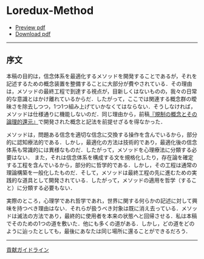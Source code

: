# Loredux-Method

- [Preview pdf](https://issasaek.github.io/method/method.pdf)
- [Download pdf](https://github.com/issasaek/method/releases)

--- 
## 序文

本稿の目的は，信念体系を最適化するメソッドを開発することであるが，それを記述するための概念装置を整備することに大部分が費やされている．その理由は，メソッドの最終工程で到達する視点が，目新しくはないものの，我々の日常的な意識とはかけ離れているからだ．したがって，ここでは関連する概念群の曖昧さを除去しつつ，1つ1つ組み上げていかなくてはならない．そうしなければ，メソッドは仕様通りに機能しないのだ．同じ理由から，前稿[『規制の概念とその論理的還元』](https://github.com/issasaek/foundation)で開発された概念と記法を前提せざるを得なかった．

メソッドは，問題ある信念を適切な信念に交換する操作を含んでいるから，部分的に認知療法的である．しかし，最適化の方法は技術的であり，最適化後の信念体系も常識的には異様なものだ．したがって，メソッドを心理療法に分類する必要はない．
また，それは信念体系を構成する文を規格化したり，存在論を確定する工程を含んでいるから，部分的に哲学的である．しかし，その工程は通常の理論構築を一般化したものだ．そして，メソッドは最終工程の先に進むための実践的な道具として開発されている．したがって，メソッドの適用を哲学（すること）に分類する必要もない．

実際のところ，心理学であれ哲学であれ，世界に関する何らかの記述に対して興味を持つべき理由はない．それらが扱うべき対象は既に消え去っている．メソッドは滅法の方法であり，最終的に使用者を本来の状態へと回帰させる．私は本稿でそのための1つの道を敷いた．他にも多くの道がある．しかし，どの道をどのように辿ったとしても，最後にあなたは同じ場所に還ることができるだろう．

---
[貢献ガイドライン](https://www.loredux.com/docs/contribution-guidelines/)